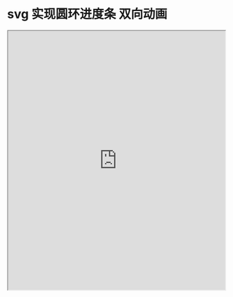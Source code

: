 # svg 实现圆环进度条 双向动画
<Pv :id="6"/>

<iframe src="https://tagerwang.github.io/newExercise/vue/Todos_Vuejs-test/dist/#/circle" width="100%" height="600px"></iframe>
